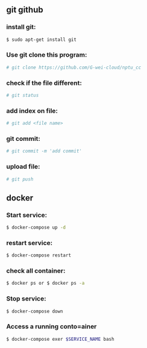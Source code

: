 ## git github
### install git:
```sh
$ sudo apt-get install git
```

### Use git clone this program:
```sh
# git clone https://github.com/G-wei-cloud/nptu_cc 
```

### check if the file different:
```sh
# git status
```

### add index on file:
```sh
# git add <file name>
```

### git commit:
```sh
# git commit -m 'add commit'
```

### upload file:
```sh
# git push
```

## docker
### Start service:
```sh
$ docker-compose up -d
```

### restart service:
```sh
$ docker-compose restart
```

### check all container:
```sh
$ docker ps or $ docker ps -a
```

### Stop service:
```sh
$ docker-compose down
```

### Access a running conto=ainer
```sh
$ docker-compose exer $SERVICE_NAME bash
```
